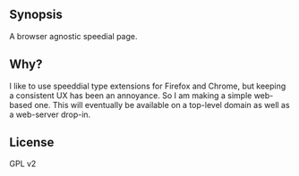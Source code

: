 ## Synopsis

A browser agnostic speedial page.

## Why?

I like to use speeddial type extensions for Firefox and Chrome, but keeping a consistent UX has been an annoyance. So I am making a simple web-based one. This will eventually be available on a top-level domain as well as a web-server drop-in.

## License

GPL v2